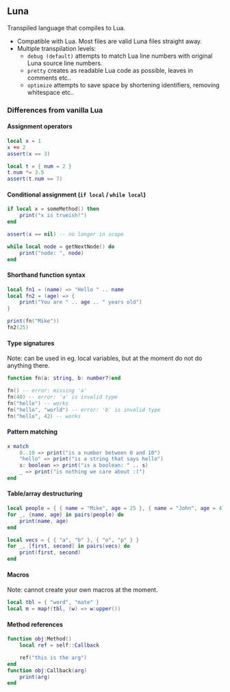## Luna

Transpiled language that compiles to Lua.

- Compatible with Lua. Most files are valid Luna files straight away.
- Multiple transpilation levels:
	- `debug (default)` attempts to match Lua line numbers with original Luna source line numbers.
	- `pretty` creates as readable Lua code as possible, leaves in comments etc..
	- `optimize` attempts to save space by shortening identifiers, removing whitespace etc..

### Differences from vanilla Lua

#### Assignment operators

```lua
local x = 1
x += 2
assert(x == 3)

local t = { num = 2 }
t.num *= 3.5
assert(t.num == 7)
```

#### Conditional assignment (`if local` / `while local`)

```lua
if local x = someMethod() then
	print("x is trueish!")
end

assert(x == nil) -- no longer in scope
```
```lua
while local node = getNextNode() do
	print("node: ", node)
end
```

#### Shorthand function syntax

```lua
local fn1 = (name) => "Hello " .. name
local fn2 = (age) => {
	print("You are " .. age .. " years old")
}

print(fn("Mike"))
fn2(25)
```

#### Type signatures

Note: can be used in eg. local variables, but at the moment do not do anything there.

```lua
function fn(a: string, b: number?)end

fn() -- error: missing 'a'
fn(40) -- error: 'a' is invalid type
fn("hello") -- works
fn("hello", "world") -- error: 'b' is invalid type
fn("hello", 42) -- works
```

#### Pattern matching

```lua
x match
	0..10 => print("is a number between 0 and 10")
	"hello" => print("is a string that says hello")
	s: boolean => print("is a boolean: " .. s)
	_ => print("is nothing we care about :(")
end
```

#### Table/array destructuring

```lua
local people = { { name = "Mike", age = 25 }, { name = "John", age = 47 } }
for _, {name, age} in pairs(people) do
	print(name, age)
end

local vecs = { { "a", "b" }, { "o", "p" } }
for _, [first, second] in pairs(vecs) do
	print(first, second)
end
```

#### Macros

Note: cannot create your own macros at the moment.

```lua
local tbl = { "word", "mate" }
local m = map!(tbl, (w) => w:upper())
```

#### Method references

```lua
function obj:Method()
	local ref = self::Callback

	ref("this is the arg")
end
function obj:Callback(arg)
	print(arg)
end
```